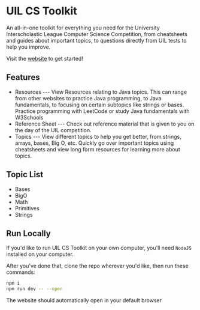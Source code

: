# UIL CS Toolkit

An all-in-one toolkit for everything you need for the University Interscholastic League Computer Science Competition, from cheatsheets and guides about important topics, to questions directly from UIL tests to help you improve.

Visit the [website](https://uil-cs-toolkit.vercel.app) to get started!

## Features

* Resources --- View Resources relating to Java topics. This can range from other websites to practice Java programming, to Java fundamentals, to focusing on certain subtopics like strings or bases. Practice programming with LeetCode or study Java fundamentals with W3Schools
* Reference Sheet --- Check out reference material that is given to you on the day of the UIL competition.
* Topics --- View different topics to help you get better, from strings, arrays, bases, Big O, etc. Quickly go over important topics using cheatsheets and view long form resources for learning more about topics.

## Topic List

* Bases
* BigO
* Math
* Primitives
* Strings

## Run Locally

If you'd like to run UIL CS Toolkit on your own computer, you'll need `NodeJS` installed on your computer.

After you've done that, clone the repo wherever you'd like, then run these commands:

``` bash
npm i
npm run dev -- --open
```

The website should automatically open in your default browser
